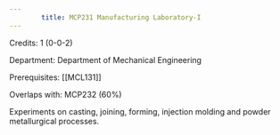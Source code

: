 ```yaml
---
        title: MCP231 Manufacturing Laboratory-I
---
```

Credits: 1 (0-0-2)

Department: Department of Mechanical Engineering

Prerequisites: [[MCL131]]

Overlaps with: MCP232 (60%)

Experiments on casting, joining, forming, injection molding and powder metallurgical processes.